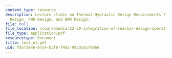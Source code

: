 ```yaml
---
content_type: resource
description: Lecture slides on Thermal Hydraulic Design Requirements ? Steady State
  Design, PWR Design, and BWR Design.
file: null
file_location: /coursemedia/22-39-integration-of-reactor-design-operations-and-safety-fall-2006/fd573e4607c4b3f8f4029933ce2799b6_lec3_nt.pdf
file_type: application/pdf
resourcetype: Document
title: lec3_nt.pdf
uid: fd573e46-07c4-b3f8-f402-9933ce2799b6
---
```

